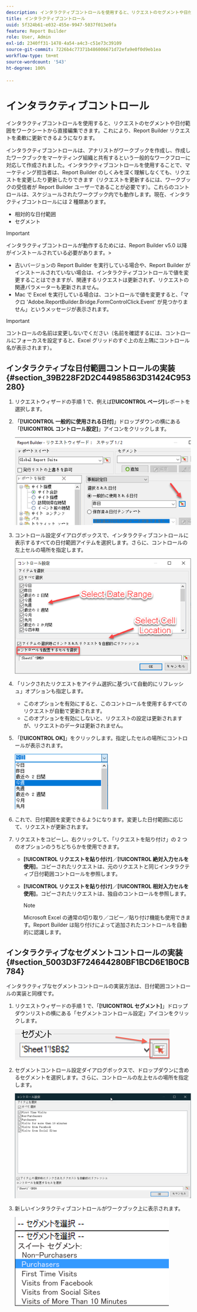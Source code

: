 ```yaml
---
description: インタラクティブコントロールを使用すると、リクエストのセグメントや日付範囲をワークシートから直接編集できます。これにより、Report Builder リクエストを柔軟に更新できるようになります。
title: インタラクティブコントロール
uuid: 5f324b61-e032-455e-9947-5037f013e0fa
feature: Report Builder
role: User, Admin
exl-id: 2340ff31-1478-4a54-a4c3-c51e73c39109
source-git-commit: 7226b4c77371b486006671d72efa9e0f0d9eb1ea
workflow-type: tm+mt
source-wordcount: '543'
ht-degree: 100%

---
```


# インタラクティブコントロール

インタラクティブコントロールを使用すると、リクエストのセグメントや日付範囲をワークシートから直接編集できます。これにより、Report Builder リクエストを柔軟に更新できるようになります。

インタラクティブコントロールは、アナリストがワークブックを作成し、作成したワークブックをマーケティング組織と共有するという一般的なワークフローに対応して作成されました。インタラクティブコントロールを使用することで、マーケティング担当者は、Report Builder のしくみを深く理解しなくても、リクエストを変更したり更新したりできます（リクエストを更新するには、ワークブックの受信者が Report Builder ユーザーであることが必要です）。これらのコントロールは、スケジュールされたワークブック内でも動作します。現在、インタラクティブコントロールには 2 種類あります。

* 相対的な日付範囲
* セグメント

>[!IMPORTANT]
>
>インタラクティブコントロールが動作するためには、Report Builder v5.0 以降がインストールされている必要があります。>
>* 古いバージョンの Report Builder を実行している場合や、Report Builder がインストールされていない場合は、インタラクティブコントロールで値を変更することはできますが、関連するリクエストは更新されず、リクエストの関連パラメーターも更新されません。
>* Mac で Excel を実行している場合は、コントロールで値を変更すると、「マクロ &#39;Adobe.ReportBuilder.Bridge.FormControlClick.Event&#39; が見つかりません」というメッセージが表示されます。

>



>[!IMPORTANT]
>
>コントロールの名前は変更しないでください（名前を確認するには、コントロールにフォーカスを設定すると、Excel グリッドのすぐ上の左上隅にコントロール名が表示されます）。

## インタラクティブな日付範囲コントロールの実装 {#section_39B228F2D2C44985863D31424C953280}

1. リクエストウィザードの手順 1 で、例えば&#x200B;**[!UICONTROL ページ]**&#x200B;レポートを選択します。
1. 「**[!UICONTROL 一般的に使用される日付]**」ドロップダウンの横にある「**[!UICONTROL コントロール設定]**」アイコンをクリックします。

   ![](assets/date_range_control.png)

1. コントロール設定ダイアログボックスで、インタラクティブコントロールに表示するすべての日付範囲アイテムを選択します。さらに、コントロールの左上セルの場所を指定します。

   ![](assets/control_settings.png)

1. 「リンクされたリクエストをアイテム選択に基づいて自動的にリフレッシュ」オプションも指定します。

   * このオプションを有効にすると、このコントロールを使用するすべてのリクエストが自動で更新されます。
   * このオプションを有効にしないと、リクエストの設定は更新されますが、リクエストのデータは更新されません。

1. 「**[!UICONTROL OK]**」をクリックします。指定したセルの場所にコントロールが表示されます。

   ![](assets/date_range_control_interactive.png)

1. これで、日付範囲を変更できるようになります。変更した日付範囲に応じて、リクエストが更新されます。
1. リクエストをコピーし、右クリックして、「リクエストを貼り付け」の 2 つのオプションのうちどちらかを使用できます。

   * **[!UICONTROL リクエストを貼り付け]**／**[!UICONTROL 絶対入力セルを使用]**。コピーされたリクエストは、元のリクエストと同じインタラクティブ日付範囲コントロールを参照します。

   * **[!UICONTROL リクエストを貼り付け]**／**[!UICONTROL 相対入力セルを使用]**。コピーされたリクエストは、独自のコントロールを参照します。

      >[!NOTE]
      >
      >Microsoft Excel の通常の切り取り／コピー／貼り付け機能も使用できます。Report Builder は貼り付けによって追加されたコントロールを自動的に認識します。

## インタラクティブなセグメントコントロールの実装 {#section_5003D3F724644280BF1BCD6E1B0CB784}

インタラクティブなセグメントコントロールの実装方法は、日付範囲コントロールの実装と同様です。

1. リクエストウィザードの手順 1 で、「**[!UICONTROL セグメント]**」ドロップダウンリストの横にある「セグメントコントロール設定」アイコンをクリックします。

   ![](assets/segment_interactive_1.png)

1. セグメントコントロール設定ダイアログボックスで、ドロップダウンに含めるセグメントを選択します。さらに、コントロールの左上セルの場所を指定します。

   ![](assets/segment_drop_down_properties.png)

1. 新しいインタラクティブコントロールがワークブック上に表示されます。

   ![](assets/segment_interactive_3.png)
